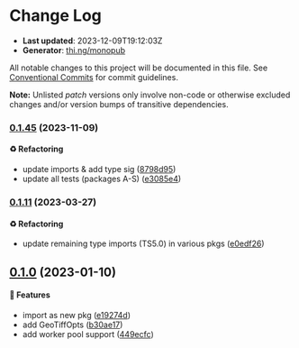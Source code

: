 # Change Log

- **Last updated**: 2023-12-09T19:12:03Z
- **Generator**: [thi.ng/monopub](https://thi.ng/monopub)

All notable changes to this project will be documented in this file.
See [Conventional Commits](https://conventionalcommits.org/) for commit guidelines.

**Note:** Unlisted _patch_ versions only involve non-code or otherwise excluded changes
and/or version bumps of transitive dependencies.

### [0.1.45](https://github.com/thi-ng/umbrella/tree/@thi.ng/pixel-io-geotiff@0.1.45) (2023-11-09)

#### ♻️ Refactoring

- update imports & add type sig ([8798d95](https://github.com/thi-ng/umbrella/commit/8798d95))
- update all tests (packages A-S) ([e3085e4](https://github.com/thi-ng/umbrella/commit/e3085e4))

### [0.1.11](https://github.com/thi-ng/umbrella/tree/@thi.ng/pixel-io-geotiff@0.1.11) (2023-03-27)

#### ♻️ Refactoring

- update remaining type imports (TS5.0) in various pkgs ([e0edf26](https://github.com/thi-ng/umbrella/commit/e0edf26))

## [0.1.0](https://github.com/thi-ng/umbrella/tree/@thi.ng/pixel-io-geotiff@0.1.0) (2023-01-10)

#### 🚀 Features

- import as new pkg ([e19274d](https://github.com/thi-ng/umbrella/commit/e19274d))
- add GeoTiffOpts ([b30ae17](https://github.com/thi-ng/umbrella/commit/b30ae17))
- add worker pool support ([449ecfc](https://github.com/thi-ng/umbrella/commit/449ecfc))
